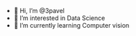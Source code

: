 - 👋 Hi, I’m @3pavel
- 👀 I’m interested in Data Science
- 🌱 I’m currently learning Computer vision

<!---
3pavel/3pavel is a ✨ special ✨ repository because its `README.md` (this file) appears on your GitHub profile.
You can click the Preview link to take a look at your changes.
--->
